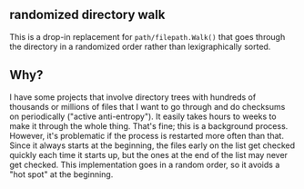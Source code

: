 ## randomized directory walk

This is a drop-in replacement for `path/filepath.Walk()` that goes
through the directory in a randomized order rather than
lexigraphically sorted.

## Why?

I have some projects that involve directory trees with hundreds of
thousands or millions of files that I want to go through and do
checksums on periodically ("active anti-entropy"). It easily takes
hours to weeks to make it through the whole thing. That's fine; this
is a background process. However, it's problematic if the process is
restarted more often than that. Since it always starts at the
beginning, the files early on the list get checked quickly each time
it starts up, but the ones at the end of the list may never get
checked. This implementation goes in a random order, so it avoids a
"hot spot" at the beginning.
